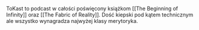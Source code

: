 ToKast to podcast w całości poświęcony książkom [[The Beginning of Infinity]] oraz [[The Fabric of Reality]]. Dość kiepski pod kątem technicznym ale wszystko wynagradza najwyżej klasy merytoryka.